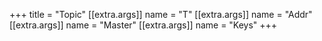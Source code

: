 +++
title = "Topic"
[[extra.args]]
name = "T"
[[extra.args]]
name = "Addr"
[[extra.args]]
name = "Master"
[[extra.args]]
name = "Keys"
+++